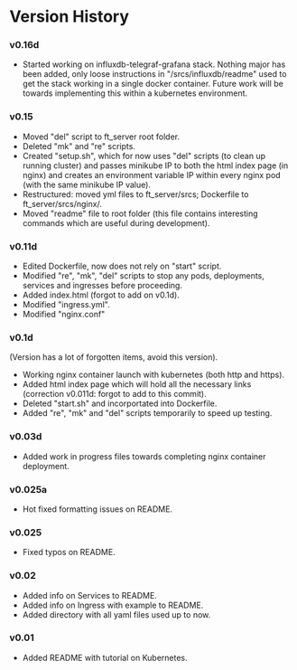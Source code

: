 # Version History

### v0.16d
* Started working on influxdb-telegraf-grafana stack. Nothing major has been added, only loose instructions in "/srcs/influxdb/readme" used to get the stack working in a single docker container. Future work will be towards implementing this within a kubernetes environment.

### v0.15
* Moved "del" script to ft_server root folder.
* Deleted "mk" and "re" scripts.
* Created "setup.sh", which for now uses "del" scripts (to clean up running cluster) and passes minikube IP to both the html index page (in nginx) and creates an environment variable IP within every nginx pod (with the same minikube IP value).
* Restructured: moved yml files to ft_server/srcs; Dockerfile to ft_server/srcs/nginx/.
* Moved "readme" file to root folder (this file contains interesting commands which are useful during development).

### v0.11d
* Edited Dockerfile, now does not rely on "start" script.
* Modified "re", "mk", "del" scripts to stop any pods, deployments, services and ingresses before proceeding.
* Added index.html (forgot to add on v0.1d).
* Modified "ingress.yml".
* Modified "nginx.conf"

### v0.1d
(Version has a lot of forgotten items, avoid this version).
* Working nginx container launch with kubernetes (both http and https).
* Added html index page which will hold all the necessary links (correction v0.011d: forgot to add to this commit).
* Deleted "start.sh" and incorportated into Dockerfile.
* Added "re", "mk" and "del" scripts temporarily to speed up testing.

### v0.03d
* Added work in progress files towards completing nginx container deployment.

### v0.025a
* Hot fixed formatting issues on README.

### v0.025
* Fixed typos on README.

### v0.02
* Added info on Services to README. 
* Added info on Ingress with example to README.
* Added directory with all yaml files used up to now. 

### v0.01
* Added README with tutorial on Kubernetes.
